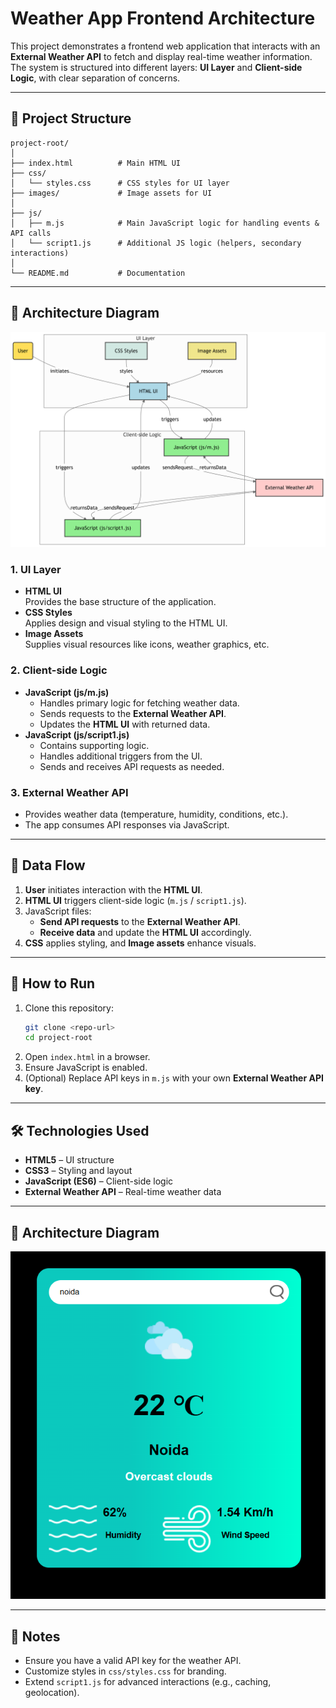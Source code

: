 # Weather App Frontend Architecture

This project demonstrates a frontend web application that interacts with an **External Weather API** to fetch and display real-time weather information. The system is structured into different layers: **UI Layer** and **Client-side Logic**, with clear separation of concerns.

---


## 📂 Project Structure

```
project-root/
│
├── index.html          # Main HTML UI
├── css/
│   └── styles.css      # CSS styles for UI layer
├── images/             # Image assets for UI
│
├── js/
│   ├── m.js            # Main JavaScript logic for handling events & API calls
│   └── script1.js      # Additional JS logic (helpers, secondary interactions)
│
└── README.md           # Documentation
```

---

## 📌 Architecture Diagram  

![diagram](diagram.png)  


### 1. **UI Layer**
- **HTML UI**  
  Provides the base structure of the application.  
- **CSS Styles**  
  Applies design and visual styling to the HTML UI.  
- **Image Assets**  
  Supplies visual resources like icons, weather graphics, etc.

### 2. **Client-side Logic**
- **JavaScript (js/m.js)**  
  - Handles primary logic for fetching weather data.  
  - Sends requests to the **External Weather API**.  
  - Updates the **HTML UI** with returned data.  
- **JavaScript (js/script1.js)**  
  - Contains supporting logic.  
  - Handles additional triggers from the UI.  
  - Sends and receives API requests as needed.

### 3. **External Weather API**
- Provides weather data (temperature, humidity, conditions, etc.).  
- The app consumes API responses via JavaScript.  

---

## 🔄 Data Flow

1. **User** initiates interaction with the **HTML UI**.  
2. **HTML UI** triggers client-side logic (`m.js` / `script1.js`).  
3. JavaScript files:  
   - **Send API requests** to the **External Weather API**.  
   - **Receive data** and update the **HTML UI** accordingly.  
4. **CSS** applies styling, and **Image assets** enhance visuals.  

---

## 🚀 How to Run

1. Clone this repository:
   ```bash
   git clone <repo-url>
   cd project-root
   ```
2. Open `index.html` in a browser.  
3. Ensure JavaScript is enabled.  
4. (Optional) Replace API keys in `m.js` with your own **External Weather API key**.

---

## 🛠️ Technologies Used
- **HTML5** – UI structure  
- **CSS3** – Styling and layout  
- **JavaScript (ES6)** – Client-side logic  
- **External Weather API** – Real-time weather data  

---


## 📌 Architecture Diagram  

![output](out.png)  

---

## 📌 Notes
- Ensure you have a valid API key for the weather API.  
- Customize styles in `css/styles.css` for branding.  
- Extend `script1.js` for advanced interactions (e.g., caching, geolocation).  
